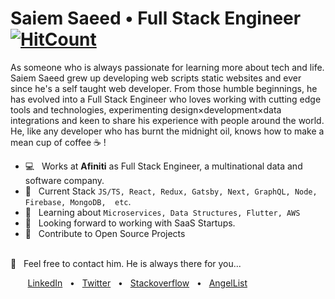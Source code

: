 # Saiem Saeed • Full Stack Engineer [![HitCount](http://hits.dwyl.com/saiemsaeed/saiemsaeed.svg)](http://hits.dwyl.com/saiemsaeed/saiemsaeed)

As someone who is always passionate for learning more about tech and life. Saiem Saeed grew up developing web scripts static websites and ever since he's a self taught web developer. From those humble beginnings, he has evolved into a Full Stack Engineer who loves working with cutting edge tools and technologies, experimenting design×development×data integrations and keen to share his experience with people around the world. He, like any developer who has burnt the midnight oil, knows how to make a mean cup of coffee ☕️ ! 

  * 💻 &nbsp; Works at **Afiniti** as Full Stack Engineer, a multinational data and software company.
  * 💬 &nbsp; Current Stack `JS/TS, React, Redux, Gatsby, Next, GraphQL, Node, Firebase, MongoDB,  etc`.
  * 📖 &nbsp; Learning about `Microservices, Data Structures, Flutter, AWS`
  * 👀 &nbsp; Looking forward to working with SaaS Startups.
  * 🤝 &nbsp; Contribute to Open Source Projects

<br />
📩 &nbsp; Feel free to contact him. He is always there for you...

&nbsp; &nbsp; &nbsp; &nbsp;[LinkedIn](https://www.linkedin.com/in/saiemsaeed/) &nbsp; • &nbsp; [Twitter](https://twitter.com/saiemsaeed) &nbsp; • &nbsp; [Stackoverflow](https://stackoverflow.com/users/8945777/saiem-saeed) &nbsp; • &nbsp; [AngelList](https://angel.co/u/saiemsaeed) 
